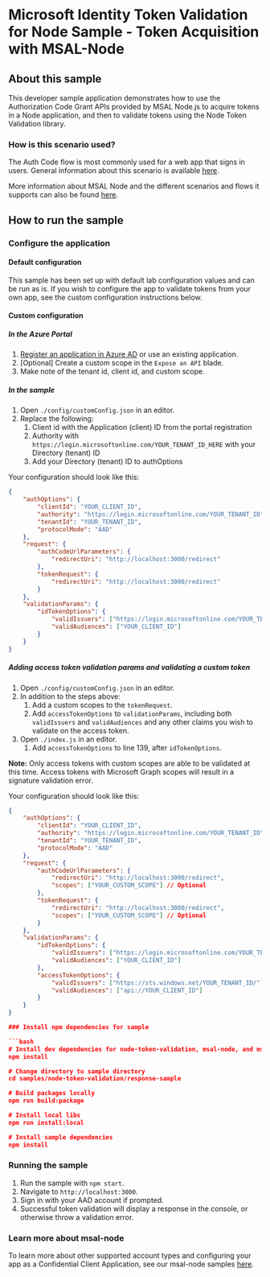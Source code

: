 # Microsoft Identity Token Validation for Node Sample - Token Acquisition with MSAL-Node

## About this sample

This developer sample application demonstrates how to use the Authorization Code Grant APIs provided by MSAL Node.js to acquire tokens in a Node application, and then to validate tokens using the Node Token Validation library.

### How is this scenario used?

The Auth Code flow is most commonly used for a web app that signs in users.  General information about this scenario is available [here](https://docs.microsoft.com/azure/active-directory/develop/scenario-web-app-sign-user-overview?tabs=aspnetcore).

More information about MSAL Node and the different scenarios and flows it supports can also be found [here](https://github.com/AzureAD/microsoft-authentication-library-for-js/tree/dev/lib/msal-node).

## How to run the sample

### Configure the application

#### Default configuration

This sample has been set up with default lab configuration values and can be run as is. If you wish to configure the app to validate tokens from your own app, see the custom configuration instructions below.

#### Custom configuration

##### In the Azure Portal

1. [Register an application in Azure AD](https://docs.microsoft.com/en-us/azure/active-directory/develop/quickstart-register-app#register-an-application) or use an existing application.
1. [Optional] Create a custom scope in the `Expose an API` blade.
1. Make note of the tenant id, client id, and custom scope.

##### In the sample

1. Open `./config/customConfig.json` in an editor.
1. Replace the following:
    1. Client id with the Application (client) ID from the portal registration
    1. Authority with `https://login.microsoftonline.com/YOUR_TENANT_ID_HERE` with your Directory (tenant) ID
    1. Add your Directory (tenant) ID to authOptions

Your configuration should look like this:

```json
{
    "authOptions": {
        "clientId": "YOUR_CLIENT_ID",
        "authority": "https://login.microsoftonline.com/YOUR_TENANT_ID",
        "tenantId": "YOUR_TENANT_ID",
        "protocolMode": "AAD"
    },
    "request": {
        "authCodeUrlParameters": {
            "redirectUri": "http://localhost:3000/redirect"
        },
        "tokenRequest": {
            "redirectUri": "http://localhost:3000/redirect"
        }
    },
    "validationParams": {
        "idTokenOptions": {
            "validIssuers": ["https://login.microsoftonline.com/YOUR_TENANT_ID/v2.0"],
            "validAudiences": ["YOUR_CLIENT_ID"]
        }
    }
}
```

##### Adding access token validation params and validating a custom token

1. Open `./config/customConfig.json` in an editor.
1. In addition to the steps above:
    1. Add a custom scopes to the `tokenRequest`.
    1. Add `accessTokenOptions` to `validationParams`, including both `validIssuers` and `validAudiences` and any other claims you wish to validate on the access token.
1. Open `./index.js` in an editor.
    1. Add `accessTokenOptions` to line 139, after `idTokenOptions`.

**Note:** Only access tokens with custom scopes are able to be validated at this time. Access tokens with Microsoft Graph scopes will result in a signature validation error.

Your configuration should look like this:

```json
{
    "authOptions": {
        "clientId": "YOUR_CLIENT_ID",
        "authority": "https://login.microsoftonline.com/YOUR_TENANT_ID",
        "tenantId": "YOUR_TENANT_ID",
        "protocolMode": "AAD"
    },
    "request": {
        "authCodeUrlParameters": {
            "redirectUri": "http://localhost:3000/redirect",
            "scopes": ["YOUR_CUSTOM_SCOPE"] // Optional
        },
        "tokenRequest": {
            "redirectUri": "http://localhost:3000/redirect",
            "scopes": ["YOUR_CUSTOM_SCOPE"] // Optional
        }
    },
    "validationParams": {
        "idTokenOptions": {
            "validIssuers": ["https://login.microsoftonline.com/YOUR_TENANT_ID/v2.0"],
            "validAudiences": ["YOUR_CLIENT_ID"]
        },
        "accessTokenOptions": {
            "validIssuers": ["https://sts.windows.net/YOUR_TENANT_ID/"],
            "validAudiences": ["api://YOUR_CLIENT_ID"]
        }
    }
}

### Install npm dependencies for sample

```bash
# Install dev dependencies for node-token-validation, msal-node, and msal-common from root of repo
npm install

# Change directory to sample directory
cd samples/node-token-validation/response-sample

# Build packages locally
npm run build:package

# Install local libs
npm run install:local

# Install sample dependencies
npm install
```

### Running the sample

1. Run the sample with `npm start`.
1. Navigate to `http://localhost:3000`.
1. Sign in with your AAD account if prompted.
1. Successful token validation will display a response in the console, or otherwise throw a validation error.

### Learn more about msal-node

To learn more about other supported account types and configuring your app as a Confidential Client Application, see our msal-node samples [here](https://github.com/AzureAD/microsoft-authentication-library-for-js/tree/dev/samples/msal-node-samples).
